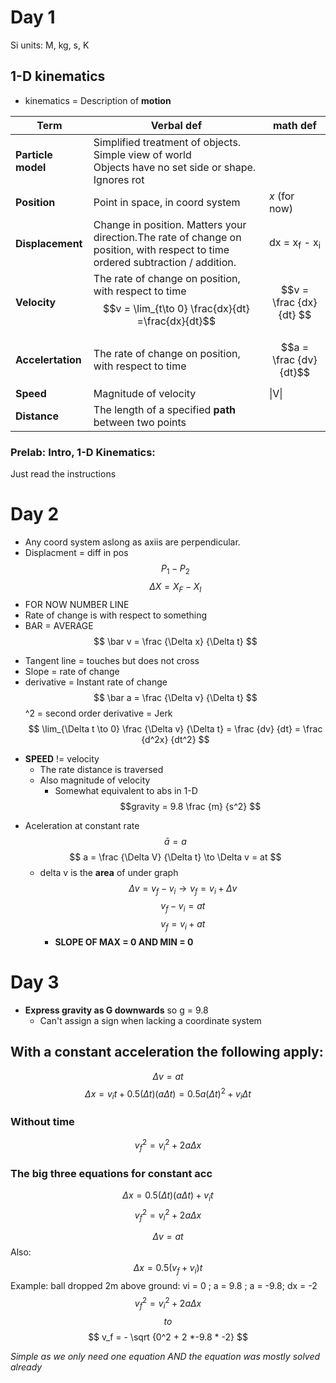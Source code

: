 # Day 1
Si units: M, kg, s, K
## 1-D kinematics
 - kinematics = Description of **motion**
 

| Term               | Verbal def                                                                                                                         | math def                           |
| ------------------ | ---------------------------------------------------------------------------------------------------------------------------------- | ---------------------------------- |
| **Particle model** | Simplified treatment of objects. Simple view of world<br>Objects have no set side or shape.<br>Ignores rot                         |                                    |
| **Position**       | Point in space, in coord system                                                                                                    | *x* (for now)                      |
| **Displacement**   | Change in position. Matters your direction.The rate of change on position, with respect to time<br>ordered subtraction / addition. | dx = x<sub>f</sub> - x<sub>i</sub> |
| **Velocity**       | The rate of change on position, with respect to time<br>$$v = \lim_{t\to 0} \frac{dx}{dt}  =\frac{dx}{dt}$$                        | $$v = \frac {dx}{dt}  $$           |
| **Accelertation**  | The rate of change on position, with respect to time                                                                               | $$a = \frac {dv}{dt}$$             |
| **Speed**          | Magnitude of velocity                                                                                                              | \|V\|                              |
| **Distance**       | The length  of a specified **path** between two points                                                                             |                                    |
### Prelab: Intro, 1-D Kinematics:
Just read the instructions

# Day 2
- Any coord system aslong as axiis are perpendicular. 
- Displacment = diff in pos
	$$ P_1 - P_2 $$
	$$ \Delta X = X_F - X_I $$
- FOR NOW NUMBER LINE
- Rate of change is with respect to something
- BAR = AVERAGE
$$ \bar v = \frac {\Delta x} {\Delta t} $$
* Tangent line = touches but does not cross
* Slope = rate of change
* derivative = Instant rate of change  
$$ \bar a = \frac {\Delta v} {\Delta t} $$
^2 = second order derivative = Jerk
$$ \lim_{\Delta t \to 0} \frac {\Delta v} {\Delta t} = \frac {dv} {dt} = \frac {d^2x} {dt^2} $$
- **SPEED** != velocity
	- The rate distance is traversed
	- Also magnitude of velocity
		- Somewhat equivalent to abs in 1-D
 $$gravity = 9.8 \frac {m} {s^2} $$
 * Aceleration at constant rate
	 $$\bar a = a$$
	 $$ a = \frac {\Delta V} {\Delta t} \to \Delta v = at $$
	 * delta v is the **area** of under graph
$$ \Delta v = v_f - v_i \to v_f=v_i + \Delta v $$
$$ v_f - v_i = at $$
$$ v_f = v_i + at$$
		* **SLOPE OF MAX = 0 AND MIN = 0**
# Day 3

* **Express gravity as G downwards** so g = 9.8
	* Can't assign a sign when lacking a coordinate system
## With a constant acceleration the following apply:

$$\Delta v = at $$$$ \Delta x = v_it + 0.5 (\Delta t)(a\Delta t) = 0.5 a(\Delta t)^2 +v_i\Delta t$$
### Without time
$$ v_f^2 = v_i^2 + 2 a \Delta x $$
### The big three equations for constant acc
$$  \Delta x =  0.5 (\Delta t)(a\Delta t) + v_it $$
$$ v_f^2 = v_i^2 + 2 a \Delta x $$

$$\Delta v = at $$
Also: $$ \Delta x = 0.5(v_f+v_i)t $$
Example: ball dropped 2m above ground:
vi = 0  ; a = 9.8 ; a = -9.8; dx = -2
$$ v_f^2 = v_i^2 + 2 a \Delta x $$
$$ to $$
 $$ v_f = - \sqrt {0^2 + 2 *-9.8 * -2} $$


*Simple as we only need one equation AND the equation was mostly solved already*